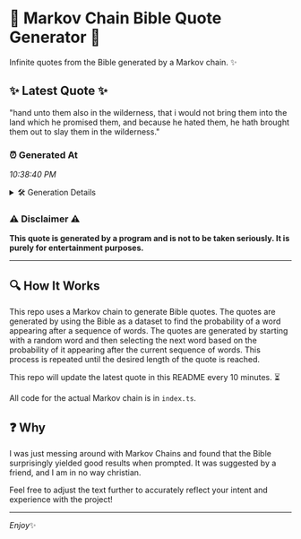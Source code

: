 # 📖 Markov Chain Bible Quote Generator 📖

Infinite quotes from the Bible generated by a Markov chain. ✨

## ✨ Latest Quote ✨
"hand unto them also in the wilderness, that i would not bring them into the land which he promised them, and because he hated them, he hath brought them out to slay them in the wilderness."

### ⏰ Generated At
*10:38:40 PM*

<details>
    <summary>🛠️ Generation Details</summary>
    <p>
        <strong>🌱 Seed:</strong> hand<br>
        <strong>🔄 Iterations:</strong> 35<br>
        <strong>📜 Context History:</strong><br>[ hand ]: unto<br>[ hand, unto ]: them<br>[ hand, unto, them ]: also<br>[ hand, unto, them, also ]: in<br>[ hand, unto, them, also, in ]: the<br>[ hand, unto, them, also, in, the ]: wilderness,<br>[ unto, them, also, in, the, wilderness, ]: that<br>[ them, also, in, the, wilderness,, that ]: i<br>[ also, in, the, wilderness,, that, i ]: would<br>[ in, the, wilderness,, that, i, would ]: not<br>[ the, wilderness,, that, i, would, not ]: bring<br>[ wilderness,, that, i, would, not, bring ]: them<br>[ that, i, would, not, bring, them ]: into<br>[ i, would, not, bring, them, into ]: the<br>[ would, not, bring, them, into, the ]: land<br>[ not, bring, them, into, the, land ]: which<br>[ bring, them, into, the, land, which ]: he<br>[ them, into, the, land, which, he ]: promised<br>[ into, the, land, which, he, promised ]: them,<br>[ the, land, which, he, promised, them, ]: and<br>[ land, which, he, promised, them,, and ]: because<br>[ which, he, promised, them,, and, because ]: he<br>[ he, promised, them,, and, because, he ]: hated<br>[ promised, them,, and, because, he, hated ]: them,<br>[ them,, and, because, he, hated, them, ]: he<br>[ and, because, he, hated, them,, he ]: hath<br>[ because, he, hated, them,, he, hath ]: brought<br>[ he, hated, them,, he, hath, brought ]: them<br>[ hated, them,, he, hath, brought, them ]: out<br>[ them,, he, hath, brought, them, out ]: to<br>[ he, hath, brought, them, out, to ]: slay<br>[ hath, brought, them, out, to, slay ]: them<br>[ brought, them, out, to, slay, them ]: in<br>[ them, out, to, slay, them, in ]: the<br>[ out, to, slay, them, in, the ]: wilderness.<br>
    </p>
</details>

### ⚠️ Disclaimer ⚠️
**This quote is generated by a program and is not to be taken seriously. It is purely for entertainment purposes.**

---

## 🔍 How It Works

This repo uses a Markov chain to generate Bible quotes. The quotes are generated by using the Bible as a dataset to find the probability of a word appearing after a sequence of words. The quotes are generated by starting with a random word and then selecting the next word based on the probability of it appearing after the current sequence of words. This process is repeated until the desired length of the quote is reached.

This repo will update the latest quote in this README every 10 minutes. ⏳

All code for the actual Markov chain is in `index.ts`.

## ❓ Why

I was just messing around with Markov Chains and found that the Bible surprisingly yielded good results when prompted. 
It was suggested by a friend, and I am in no way christian.

Feel free to adjust the text further to accurately reflect your intent and experience with the project!

---

*Enjoy*✨
